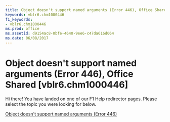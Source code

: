 ```yaml
---
title: Object doesn't support named arguments (Error 446), Office Shared [vblr6.chm1000446]
keywords: vblr6.chm1000446
f1_keywords:
- vblr6.chm1000446
ms.prod: office
ms.assetid: d9154ac8-0bfe-4640-9ee6-c47da616d064
ms.date: 06/08/2017
---
```



# Object doesn't support named arguments (Error 446), Office Shared [vblr6.chm1000446]

Hi there! You have landed on one of our F1 Help redirector pages. Please select the topic you were looking for below.

[Object doesn't support named arguments (Error 446)](http://msdn.microsoft.com/library/cb7d923a-e877-6a0e-0a2a-12c81399c218%28Office.15%29.aspx)

